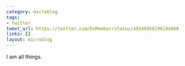 ```yaml
---
category: microblog
tags:
- twitter
tweet_url: https://twitter.com/ExMember/status/49246958296104960
links: []
layout: microblog
---
```

I am all things.
